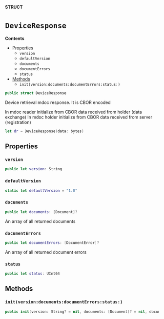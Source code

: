 **STRUCT**

# `DeviceResponse`

**Contents**

- [Properties](#properties)
  - `version`
  - `defaultVersion`
  - `documents`
  - `documentErrors`
  - `status`
- [Methods](#methods)
  - `init(version:documents:documentErrors:status:)`

```swift
public struct DeviceResponse
```

Device retrieval mdoc response. It is CBOR encoded

In mdoc reader initialize from CBOR data received from holder (data exchange)
In mdoc holder initialize from CBOR data received from server (registration)

```swift
let dr = DeviceResponse(data: bytes)
```

## Properties
### `version`

```swift
public let version: String
```

### `defaultVersion`

```swift
static let defaultVersion = "1.0"
```

### `documents`

```swift
public let documents: [Document]?
```

An array of all returned documents

### `documentErrors`

```swift
public let documentErrors: [DocumentError]?
```

An array of all returned document errors

### `status`

```swift
public let status: UInt64
```

## Methods
### `init(version:documents:documentErrors:status:)`

```swift
public init(version: String? = nil, documents: [Document]? = nil, documentErrors: [DocumentError]? = nil, status: UInt64)
```
